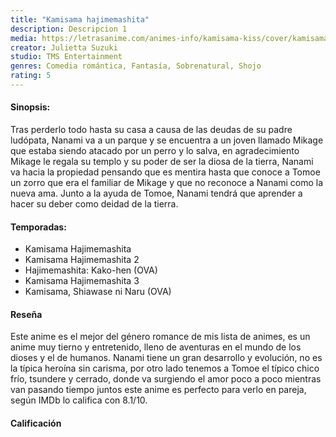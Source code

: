 ```yaml
---
title: "Kamisama hajimemashita"
description: Descripcion 1
media: https://letrasanime.com/animes-info/kamisama-kiss/cover/kamisama-kiss-lyrics.jpg
creator: Julietta Suzuki
studio: TMS Entertainment
genres: Comedia romántica, Fantasía, Sobrenatural, Shojo
rating: 5
---
```


#### Sinopsis:
Tras perderlo todo hasta su casa a causa de las deudas de su padre ludópata, Nanami va a un parque y se encuentra a un joven llamado Mikage que estaba siendo atacado por un perro y lo salva, en agradecimiento Mikage le regala su templo y su poder de ser la diosa de la tierra, Nanami va hacia la propiedad pensando que es mentira hasta que conoce a Tomoe un zorro que era el familiar de Mikage y que no reconoce a Nanami como la nueva ama. Junto a la ayuda de Tomoe, Nanami tendrá que aprender a hacer su deber como deidad de la tierra.

#### Temporadas:

* Kamisama Hajimemashita
* Kamisama Hajimemashita 2
* Hajimemashita: Kako-hen (OVA)
* Kamisama Hajimemashita 3
* Kamisama, Shiawase ni Naru (OVA)

#### Reseña
Este anime es el mejor del género romance de mis lista de animes, es un anime muy tierno y entretenido, lleno de aventuras en el mundo de los dioses y el de humanos. Nanami tiene un gran desarrollo y evolución, no es la típica heroína sin carisma, por otro lado tenemos a Tomoe el típico chico frío, tsundere y cerrado, donde va surgiendo el amor poco a poco mientras van pasando tiempo juntos  este anime es perfecto para verlo en pareja, según IMDb lo califica con 8.1/10.

#### Calificación